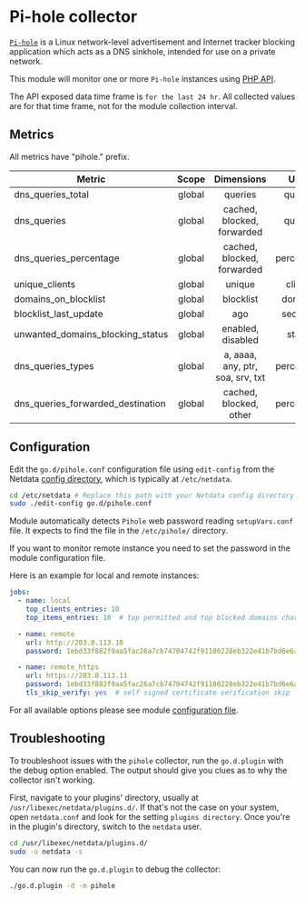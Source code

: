 <!--
title: "Pi-hole monitoring with Netdata"
description: "Monitor the health and performance of Pi-hole instances with zero configuration, per-second metric granularity, and interactive visualizations."
custom_edit_url: "https://github.com/netdata/go.d.plugin/edit/master/modules/pihole/README.md"
sidebar_label: "Pi-hole"
learn_status: "Published"
learn_topic_type: "References"
learn_rel_path: "Integrations/Monitor/Apps"
-->

# Pi-hole collector

[`Pi-hole`](https://pi-hole.net) is a Linux network-level advertisement and Internet tracker blocking application which
acts as a DNS sinkhole, intended for use on a private network.

This module will monitor one or more `Pi-hole` instances using [PHP API](https://github.com/pi-hole/AdminLTE).

The API exposed data time frame is `for the last 24 hr`. All collected values are for that time frame, not for the
module collection interval.

## Metrics

All metrics have "pihole." prefix.

| Metric                            | Scope  |            Dimensions            |   Units    |
|-----------------------------------|:------:|:--------------------------------:|:----------:|
| dns_queries_total                 | global |             queries              |  queries   |
| dns_queries                       | global |    cached, blocked, forwarded    |  queries   |
| dns_queries_percentage            | global |    cached, blocked, forwarded    | percentage |
| unique_clients                    | global |              unique              |  clients   |
| domains_on_blocklist              | global |            blocklist             |  domains   |
| blocklist_last_update             | global |               ago                |  seconds   |
| unwanted_domains_blocking_status  | global |        enabled, disabled         |   status   |
| dns_queries_types                 | global | a, aaaa, any, ptr, soa, srv, txt | percentage |
| dns_queries_forwarded_destination | global |      cached, blocked, other      | percentage |

## Configuration

Edit the `go.d/pihole.conf` configuration file using `edit-config` from the
Netdata [config directory](https://learn.netdata.cloud/docs/configure/nodes), which is typically at `/etc/netdata`.

```bash
cd /etc/netdata # Replace this path with your Netdata config directory
sudo ./edit-config go.d/pihole.conf
```

Module automatically detects `Pihole` web password reading `setupVars.conf` file. It expects to find the file in
the `/etc/pihole/` directory.

If you want to monitor remote instance you need to set the password in the module configuration file.

Here is an example for local and remote instances:

```yaml
jobs:
  - name: local
    top_clients_entries: 10
    top_items_entries: 10  # top permitted and top blocked domains charts

  - name: remote
    url: http://203.0.113.10
    password: 1ebd33f882f9aa5fac26a7cb74704742f91100228eb322e41b7bd6e6aeb8f74b

  - name: remote_https
    url: https://203.0.113.11
    password: 1ebd33f882f9aa5fac26a7cb74704742f91100228eb322e41b7bd6e6aeb8f74b
    tls_skip_verify: yes  # self signed certificate verification skip

```

For all available options please see
module [configuration file](https://github.com/netdata/go.d.plugin/blob/master/config/go.d/pihole.conf).

## Troubleshooting

To troubleshoot issues with the `pihole` collector, run the `go.d.plugin` with the debug option enabled. The output
should give you clues as to why the collector isn't working.

First, navigate to your plugins' directory, usually at `/usr/libexec/netdata/plugins.d/`. If that's not the case on your
system, open `netdata.conf` and look for the setting `plugins directory`. Once you're in the plugin's directory, switch
to the `netdata` user.

```bash
cd /usr/libexec/netdata/plugins.d/
sudo -u netdata -s
```

You can now run the `go.d.plugin` to debug the collector:

```bash
./go.d.plugin -d -m pihole
```

